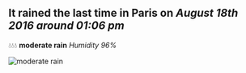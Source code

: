 ## It rained the last time in Paris on *August 18th 2016 around 01:06 pm*
💧💧💧  **moderate rain** *Humidity 96%*

![moderate rain](http://openweathermap.org/img/w/10d.png)
